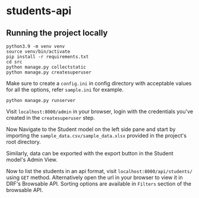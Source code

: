 # students-api

## Running the project locally
```shell
python3.9 -m venv venv
source venv/bin/activate
pip install -r requirements.txt
cd src
python manage.py collectstatic
python manage.py createsuperuser
```

Make sure to create a ```config.ini``` in config directory with acceptable values for all the options, refer ```sample.ini``` for example.
```shell
python manage.py runserver
```

Visit ```localhost:8000/admin``` in your browser, login with the credentials you've created in the ```createsuperuser``` step.

Now Navigate to the Student model on the left side pane and start by importing the ```sample_data.csv/sample_data.xlsx``` provided in the project's root directory.

Similarly, data can be exported with the export button in the Student model's Admin View.

Now to list the students in an api format, visit ```localhost:8000/api/students/``` using ```GET``` method. Alternatively open the url in your browser to view it in DRF's Browsable API. Sorting options are available in ```Filters``` section of the browsable API.